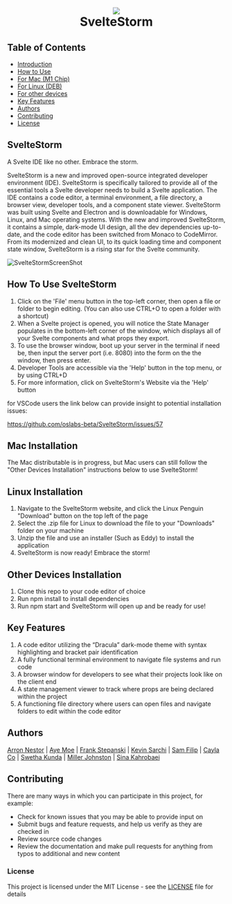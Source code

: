 
<h1 align="center">
 <img src="https://i.imgur.com/PArs3cs.png">
 <br/>
 SvelteStorm
</h1>
 
## Table of Contents
 
- [Introduction](#SvelteStorm)
- [How to Use](#how-to-use-sveltestorm)
- [For Mac (M1 Chip)](#mac-installation)
- [For Linux (DEB)](#linux-installation)
- [For other devices](#other-devices-installation)
- [Key Features](#key-features)
- [Authors](#authors)
- [Contributing](#contributing)
- [License](#license)
 
## SvelteStorm 
 
A Svelte IDE like no other. Embrace the storm.
 
SvelteStorm is a new and improved open-source integrated developer environment (IDE). SvelteStorm is specifically tailored to provide all of the essential tools a Svelte developer needs to build a Svelte application. The IDE contains a code editor, a terminal environment, a file directory, a browser view, developer tools, and a component state viewer. SvelteStorm was built using Svelte and Electron and is downloadable for Windows, Linux, and Mac operating systems. With the new and improved SvelteStorm, it contains a simple, dark-mode UI design, all the dev dependencies up-to-date, and the code editor has been switched from Monaco to CodeMirror. From its modernized and clean UI, to its quick loading time and component state window, SvelteStorm is a rising star for the Svelte community.
 
![SvelteStormScreenShot](https://i.imgur.com/ALjdtDB.gif)

## How To Use SvelteStorm
 
1. Click on the 'File' menu button in the top-left corner, then open a file or folder to begin editing. (You can also use CTRL+O to open a folder with a shortcut)
2. When a Svelte project is opened, you will notice the State Manager populates in the bottom-left corner of the window, which displays all of your Svelte components and what props they export.
3. To use the browser window, boot up your server in the terminal if need be, then input the server port (i.e. 8080) into the form on the the window, then press enter.
4. Developer Tools are accessible via the 'Help' button in the top menu, or by using CTRL+D
5. For more information, click on SvelteStorm's Website via the 'Help' button
 
for VSCode users the link below can provide insight to potential installation issues:
 
https://github.com/oslabs-beta/SvelteStorm/issues/57

## Mac Installation

The Mac distributable is in progress, but Mac users can still follow the "Other Devices Installation" instructions below to use SvelteStorm!

## Linux Installation 

1. Navigate to the SvelteStorm website, and click the Linux Penguin "Download" button on the top left of the page
2. Select the .zip file for Linux to download the file to your "Downloads" folder on your machine
3. Unzip the file and use an installer (Such as Eddy) to install the application
4. SvelteStorm is now ready! Embrace the storm!

## Other Devices Installation

1. Clone this repo to your code editor of choice 
2. Run npm install to install dependencies 
3. Run npm start and SvelteStorm will open up and be ready for use!
 
## Key Features 
1. A code editor utilizing the “Dracula” dark-mode theme with syntax highlighting and bracket pair identification
2. A fully functional terminal environment to navigate file systems and run code
3. A browser window for developers to see what their projects look like on the client end
4. A state management viewer to track where props are being declared within the project
5. A functioning file directory where users can open files and navigate folders to edit within the code editor
 
 
## Authors
 
 [Arron Nestor](https://github.com/Nestar6) | [Aye Moe](https://github.com/ayemmoe) |
 [Frank Stepanski](https://github.com/frankstepanski) | [Kevin Sarchi](https://github.com/Svrchi) |
 [Sam Filip](https://github.com/samfilip) | [Cayla Co](https://github.com/caycodes) | [Swetha Kunda](http://github.com/swethakunda) |
 [Miller Johnston](https://github.com/MillerJ20) | [Sina Kahrobaei](https://github.com/Skaybee)
 
 
## Contributing
There are many ways in which you can participate in this project, for example:
- Check for known issues that you may be able to provide input on
- Submit bugs and feature requests, and help us verify as they are checked in
- Review source code changes
- Review the documentation and make pull requests for anything from typos to additional and new content
 
### License
This project is licensed under the MIT License - see the [LICENSE](LICENSE) file for details
